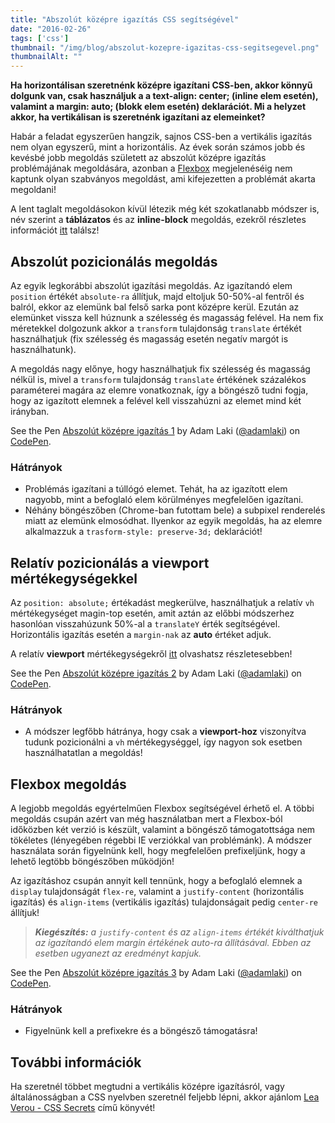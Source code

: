 ```yaml
---
title: "Abszolút középre igazítás CSS segítségével"
date: "2016-02-26"
tags: ['css']
thumbnail: "/img/blog/abszolut-kozepre-igazitas-css-segitsegevel.png"
thumbnailAlt: ""
---
```


**Ha horizontálisan szeretnénk középre igazítani CSS-ben, akkor könnyű dolgunk van, csak használjuk a a text-align: center; (inline elem esetén), valamint a margin: auto; (blokk elem esetén) deklarációt. Mi a helyzet akkor, ha vertikálisan is szeretnénk igazítani az elemeinket?**

Habár a feladat egyszerűen hangzik, sajnos CSS-ben a vertikális igazítás nem olyan egyszerű, mint a horizontális. Az évek során számos jobb és kevésbé jobb megoldás született az abszolút középre igazítás problémájának megoldására, azonban a [Flexbox](https://developer.mozilla.org/en-US/docs/Web/CSS/CSS_Flexible_Box_Layout/Using_CSS_flexible_boxes) megjelenéséig nem kaptunk olyan szabványos megoldást, ami kifejezetten a problémát akarta megoldani!

A lent taglalt megoldásokon kívül létezik még két szokatlanabb módszer is, név szerint a **táblázatos** és az **inline-block** megoldás, ezekről részletes információt [itt](https://css-tricks.com/centering-in-the-unknown/) találsz!

## Abszolút pozicionálás megoldás

Az egyik legkorábbi abszolút igazítási megoldás. Az igazítandó elem `position` értékét `absolute-ra` állítjuk, majd eltoljuk 50-50%-al fentről és balról, ekkor az elemünk bal felső sarka pont középre kerül. Ezután az elemünket vissza kell húznunk a szélesség és magasság felével. Ha nem fix méretekkel dolgozunk akkor a `transform` tulajdonság `translate` értékét használhatjuk (fix szélesség és magasság esetén negatív margót is használhatunk).

A megoldás nagy előnye, hogy használhatjuk fix szélesség és magasság nélkül is, mivel a `transform` tulajdonság `translate` értékének százalékos paraméterei magára az elemre vonatkoznak, így a böngésző tudni fogja, hogy az igazított elemnek a felével kell visszahúzni az elemet mind két irányban.

<p class="codepen" data-height="363" data-theme-id="2175" data-slug-hash="f0a20f8b25d6965d03363b3d77ebc1a9" data-default-tab="result" data-user="adamlaki" data-embed-version="2">See the Pen <a href="http://codepen.io/adamlaki/pen/f0a20f8b25d6965d03363b3d77ebc1a9/">Abszolút középre igazítás 1</a> by Adam Laki (<a href="http://codepen.io/adamlaki">@adamlaki</a>) on <a href="http://codepen.io">CodePen</a>.</p>
<script async src="//assets.codepen.io/assets/embed/ei.js"></script>

### Hátrányok

- Problémás igazítani a túllógó elemet. Tehát, ha az igazított elem nagyobb, mint a befoglaló elem körülményes megfelelően igazítani.
- Néhány böngészőben (Chrome-ban futottam bele) a subpixel renderelés miatt az elemünk elmosódhat. Ilyenkor az egyik megoldás, ha az elemre alkalmazzuk a `trasform-style: preserve-3d;` deklarációt!

## Relatív pozicionálás a viewport mértékegységekkel

Az `position: absolute;` értékadást megkerülve, használhatjuk a relatív `vh` mértékegységet magin-top esetén, amit aztán az előbbi módszerhez hasonlóan visszahúzunk 50%-al a `translateY` érték segítségével. Horizontális igazítás esetén a `margin-nak` az **auto** értéket adjuk.

A relatív **viewport** mértékegységekről [itt](http://adamlaki.com/relativ-viewport-mertekegysegek/) olvashatsz részletesebben!

<p class="codepen" data-height="379" data-theme-id="2175" data-slug-hash="f202a50bea941353edbcfcff500c7b05" data-default-tab="result" data-user="adamlaki" data-embed-version="2">See the Pen <a href="http://codepen.io/adamlaki/pen/f202a50bea941353edbcfcff500c7b05/">Abszolút középre igazítás 2</a> by Adam Laki (<a href="http://codepen.io/adamlaki">@adamlaki</a>) on <a href="http://codepen.io">CodePen</a>.</p>

### Hátrányok

- A módszer legfőbb hátránya, hogy csak a **viewport-hoz** viszonyítva tudunk pozicionálni a `vh` mértékegységgel, így nagyon sok esetben használhatatlan a megoldás!

## Flexbox megoldás

A legjobb megoldás egyértelműen Flexbox segítségével érhető el. A többi megoldás csupán azért van még használatban mert a Flexbox-ból időközben két verzió is készült, valamint a böngésző támogatottsága nem tökéletes (lényegében régebbi IE verziókkal van problémánk). A módszer használata során figyelnünk kell, hogy megfelelően prefixeljünk, hogy a lehető legtöbb böngészőben működjön!

Az igazításhoz csupán annyit kell tennünk, hogy a befoglaló elemnek a `display` tulajdonságát `flex-re`, valamint a `justify-content` (horizontális igazítás) és `align-items` (vertikális igazítás) tulajdonságait pedig `center-re` állítjuk!

> _**Kiegészítés:** a `justify-content` és az `align-items` értékét kiválthatjuk az igazítandó elem margin értékének auto-ra állításával. Ebben az esetben ugyanezt az eredményt kapjuk._

<p class="codepen" data-height="379" data-theme-id="2175" data-slug-hash="f868bd21261fbf1d14f20c918d2fa51b" data-default-tab="result" data-user="adamlaki" data-embed-version="2">See the Pen <a href="http://codepen.io/adamlaki/pen/f868bd21261fbf1d14f20c918d2fa51b/">Abszolút középre igazítás 3</a> by Adam Laki (<a href="http://codepen.io/adamlaki">@adamlaki</a>) on <a href="http://codepen.io">CodePen</a>.</p>

### Hátrányok

- Figyelnünk kell a prefixekre és a böngésző támogatásra!

## További információk

Ha szeretnél többet megtudni a vertikális középre igazításról, vagy általánosságban a CSS nyelvben szeretnél feljebb lépni, akkor ajánlom [Lea Verou - CSS Secrets](http://adamlaki.com/konyvajanlo-css-secrets/) című könyvét!
